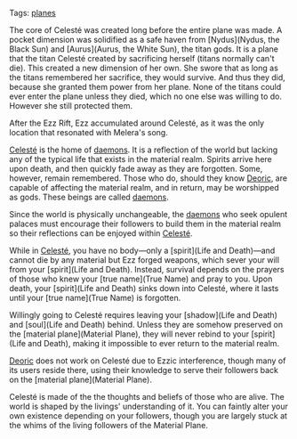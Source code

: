 Tags: [planes](Planes)

The core of Celesté was created long before the entire plane was made. A pocket dimension was solidified as a safe haven from [Nydus](Nydus, the Black Sun) and [Aurus](Aurus, the White Sun), the titan gods. It is a plane that the titan Celesté created by sacrificing herself (titans normally can't die). This created a new dimension of her own. She swore that as long as the titans remembered her sacrifice, they would survive. And thus they did, because she granted them power from her plane. None of the titans could ever enter the plane unless they died, which no one else was willing to do. However she still protected them.

After the Ezz Rift, Ezz accumulated around Celesté, as it was the only location that resonated with Melera's song.

[Celesté](Celesté) is the home of [daemons](Daemons). It is a reflection of the world but lacking any of the typical life that exists in the material realm. Spirits arrive here upon death, and then quickly fade away as they are forgotten. Some, however, remain remembered. Those who do, should they know [Deoric](Deoric), are capable of affecting the material realm, and in return, may be worshipped as gods. These beings are called [daemons](Daemons). 

Since the world is physically unchangeable, the [daemons](Daemons) who seek opulent palaces must encourage their followers to build them in the material realm so their reflections can be enjoyed within [Celesté](Celesté).

While in [Celesté](Celesté), you have no body—only a [spirit](Life and Death)—and cannot die by any material but Ezz forged weapons, which sever your will from your [spirit](Life and Death). Instead, survival depends on the prayers of those who knew your [true name](True Name) and pray to you. Upon death, your [spirit](Life and Death) sinks down into Celesté, where it lasts until your [true name](True Name) is forgotten.

Willingly going to Celesté requires leaving your [shadow](Life and Death) and [soul](Life and Death) behind. Unless they are somehow preserved on the [material plane](Material Plane), they will never rebind to your [spirit](Life and Death), making it impossible to ever return to the material realm.

[Deoric](Deoric) does not work on Celesté due to Ezzic interference, though many of its users reside there, using their knowledge to serve their followers back on the [material plane](Material Plane). 

Celesté is made of the the thoughts and beliefs of those who are alive. The world is shaped by the livings' understanding of it. You can faintly alter your own existence depending on your followers, though you are largely stuck at the whims of the living followers of the Material Plane.
